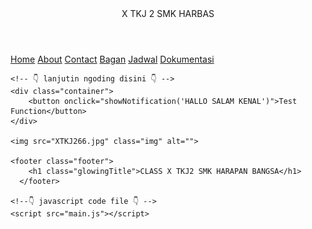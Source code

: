 <html lang="en">
<head>
    <link rel="stylesheet" href="https://cdnjs.cloudflare.com/ajax/libs/font-awesome/5.15.3/css/all.min.css">
    <meta charset="UTF-8">
    <meta http-equiv="X-UA-Compatible" content="IE=edge">
    <meta name="viewport" content="width=device-width, initial-scale=1.0">
    <link rel="stylesheet" href="https://cdnjs.cloudflare.com/ajax/libs/font-awesome/4.7.0/css/font-awesome.min.css">
    <title>✨ X_GREAT_TKJ2 ✨</title>
    <!-- 👇 css code file 👇 -->
    <link rel="stylesheet" href="./style.css"/>
</head>
<body>
    <header>
        <div class="glowingTitle">X TKJ 2 SMK HARBAS</div>
    </header>
    <!-- navbar auto responsive -->
    <i class="fas fa-heart"></i>
    <nav id="navbar" class="navibar">
        <a href="#home" class="active">Home</a>
        <a href="ABOUT ME.html">About</a>
        <a href="CONTACT ME.html">Contact</a>
        <a href="BAGAN.html">Bagan</a>
        <a href="JADWAL.html">Jadwal</a>
        <a href="DOKUMENTASI.html">Dokumentasi</a>
        <a href="javascript:void(0);" class="icon" onclick="showMobileNav()">
            <i class="fa fa-bars"></i>
        </a>
    </nav>

    <!-- 👇 lanjutin ngoding disini 👇 -->
    <div class="container">
        <button onclick="showNotification('HALLO SALAM KENAL')">Test Function</button>
    </div>

    <img src="XTKJ266.jpg" class="img" alt="">

    <footer class="footer">
        <h1 class="glowingTitle">CLASS X TKJ2 SMK HARAPAN BANGSA</h1>
      </footer>

    <!--👇 javascript code file 👇 -->
    <script src="main.js"></script>
</body>
</html>
